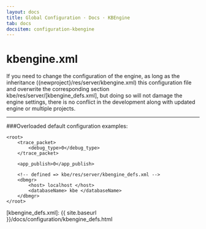```yaml
---
layout: docs
title: Global Configuration · Docs · KBEngine
tab: docs
docsitem: configuration-kbengine
---
```


kbengine.xml
===================

If you need to change the configuration of the engine, as long as the inheritance ({newproject}/res/server/kbengine.xml) 
this configuration file and overwrite the corresponding section kbe/res/server/[kbengine_defs.xml], 
but doing so will not damage the engine settings, there is no conflict in the development along with updated engine or multiple projects.

----------------------------------------
###Overloaded default configuration examples:

	<root>
		<trace_packet>
			<debug_type>0</debug_type>
		</trace_packet>
		
		<app_publish>0</app_publish>
		
		<!-- defined => kbe/res/server/kbengine_defs.xml -->
		<dbmgr>
			<host> localhost </host>
			<databaseName> kbe </databaseName>
		</dbmgr>
	</root>

[kbengine_defs.xml]: {{ site.baseurl }}/docs/configuration/kbengine_defs.html